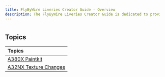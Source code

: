 ```yaml
---
title: FlyByWire Liveries Creator Guide - Overview
description: The FlyByWire Liveries Creator Guide is dedicated to providing information about creating liveries for the FlyByWire A32NX and A380X.
---
```


<link rel="stylesheet" href="../../../stylesheets/toc-tables.css">

# 

## Topics


| Topics                                            |
|:--------------------------------------------------|
| [A380X Paintkit](a380x-paintkit.md)               |
| [A32NX Texture Changes](a32nx-texture-changes.md) |

